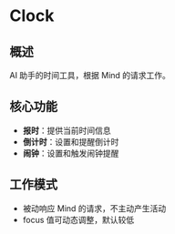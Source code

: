 # Clock

## 概述

AI 助手的时间工具，根据 Mind 的请求工作。

## 核心功能

- **报时**：提供当前时间信息
- **倒计时**：设置和提醒倒计时
- **闹钟**：设置和触发闹钟提醒

## 工作模式

- 被动响应 Mind 的请求，不主动产生活动
- focus 值可动态调整，默认较低